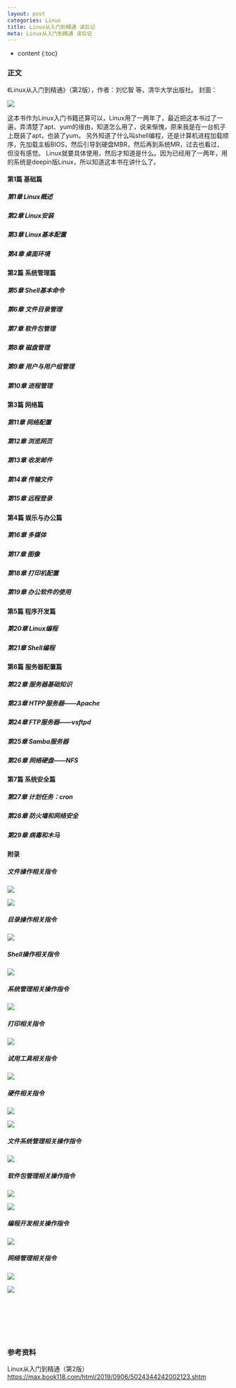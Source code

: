```yaml
---
layout: post
categories: Linux
title: Linux从入门到精通 读后记
meta: Linux从入门到精通 读后记
---
```

* content
{:toc}

### 正文

《Linux从入门到精通》（第2版），作者：刘忆智 等，清华大学出版社。 封面：

![]({{site.baseurl}}/images/20201123/20201123100846.png)

这本书作为Linux入门书籍还算可以，Linux用了一两年了，最近把这本书过了一遍，弄清楚了apt、yum的缘由，知道怎么用了，说来惭愧，原来我是在一台机子上既装了apt，也装了yum。
另外知道了什么叫shell编程，还是计算机进程加载顺序，先加载主板BIOS，然后引导到硬盘MBR，然后再到系统MR，过去也看过，但没有感觉。
Linux就要具体使用，然后才知道是什么。因为已经用了一两年，用的系统是deepin版Linux，所以知道这本书在讲什么了。

#### 第1篇 基础篇

##### 第1章 Linux概述

##### 第2章 Linux安装

##### 第3章 Linux基本配置

##### 第4章 桌面环境

#### 第2篇 系统管理篇

##### 第5章 Shell基本命令

##### 第6章 文件目录管理

##### 第7章 软件包管理

##### 第8章 磁盘管理

##### 第9章 用户与用户组管理

##### 第10章 进程管理

#### 第3篇 网络篇

##### 第11章 网络配置

##### 第12章 浏览网页

##### 第13章 收发邮件

##### 第14章 传输文件

##### 第15章 远程登录

#### 第4篇 娱乐与办公篇

##### 第16章 多媒体

##### 第17章 图像

##### 第18章 打印机配置

##### 第19章 办公软件的使用

#### 第5篇 程序开发篇

##### 第20章 Linux编程

##### 第21章 Shell编程

#### 第6篇 服务器配置篇

##### 第22章 服务器基础知识

##### 第23章 HTPP服务器——Apache

##### 第24章 FTP服务器——vsftpd

##### 第25章 Samba服务器

##### 第26章 网络硬盘——NFS

#### 第7篇 系统安全篇

##### 第27章 计划任务：cron

##### 第28章 防火墙和网络安全

##### 第29章 病毒和木马

#### 附录

##### 文件操作相关指令

![]({{site.baseurl}}/images/20201123/20201123105937.png)

![]({{site.baseurl}}/images/20201123/20201123110000.png)

##### 目录操作相关指令

![]({{site.baseurl}}/images/20201123/20201123110023.png)

##### Shell操作相关指令

![]({{site.baseurl}}/images/20201123/20201123110038.png)

##### 系统管理相关操作指令

![]({{site.baseurl}}/images/20201123/20201123110105.png)

##### 打印相关指令

![]({{site.baseurl}}/images/20201123/20201123110135.png)

##### 试用工具相关指令

![]({{site.baseurl}}/images/20201123/20201123110149.png)

##### 硬件相关指令

![]({{site.baseurl}}/images/20201123/20201123110203.png)

![]({{site.baseurl}}/images/20201123/20201123110221.png)

##### 文件系统管理相关操作指令

![]({{site.baseurl}}/images/20201123/20201123110236.png)

##### 软件包管理相关操作指令

![]({{site.baseurl}}/images/20201123/20201123110255.png)

![]({{site.baseurl}}/images/20201123/20201123110319.png)

##### 编程开发相关操作指令

![]({{site.baseurl}}/images/20201123/20201123110340.png)

##### 网络管理相关指令

![]({{site.baseurl}}/images/20201123/20201123110356.png)

![]({{site.baseurl}}/images/20201123/20201123110412.png)

<br/><br/><br/><br/><br/>
### 参考资料

Linux从入门到精通（第2版） <https://max.book118.com/html/2019/0906/5024344242002123.shtm>


